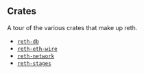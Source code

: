 ## Crates

A tour of the various crates that make up reth.

- [`reth-db`](./db.md)
- [`reth-eth-wire`](./eth-wire.md)
- [`reth-network`](./network.md)
- [`reth-stages`](./stages.md)
